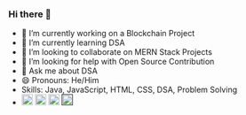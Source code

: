 ### Hi there 👋

- 🔭 I’m currently working on a Blockchain Project
- 🌱 I’m currently learning DSA
- 👯 I’m looking to collaborate on MERN Stack Projects
- 🤔 I’m looking for help with Open Source Contribution
- 💬 Ask me about DSA
- 😄 Pronouns: He/Him
- Skills: Java, JavaScript, HTML, CSS, DSA, Problem Solving
- <div>
  <a href="https://www.linkedin.com/in/abhayg369/"><img src="https://www.freepnglogos.com/uploads/linkedin-logo-design-30.png" height="20px" width="20px"></a>
  <a href="https://twitter.com/ABHAYG369"><img src="https://logodownload.org/wp-content/uploads/2014/09/twitter-logo-1.png" height="20px" width="20px"></a>
  <a href="https://leetcode.com/369Abhay/"><img src="https://cdn.iconscout.com/icon/free/png-512/leetcode-3628885-3030025.png" height="20px" width="20px"></a>
  <a href=""><img src="https://pngimg.com/uploads/instagram/instagram_PNG10.png" height="20px" width="20px"></a>
  
</div>
